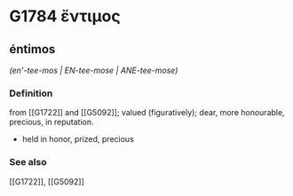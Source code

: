# G1784 ἔντιμος

## éntimos

_(en'-tee-mos | EN-tee-mose | ANE-tee-mose)_

### Definition

from [[G1722]] and [[G5092]]; valued (figuratively); dear, more honourable, precious, in reputation.

- held in honor, prized, precious

### See also

[[G1722]], [[G5092]]

